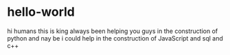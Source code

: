# hello-world
hi humans 
this is king always been helping you guys in the construction of python and nay be i could help in the construction of JavaScript and sql and c++
